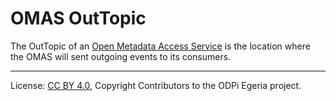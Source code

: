 <!-- SPDX-License-Identifier: CC-BY-4.0 -->
<!-- Copyright Contributors to the ODPi Egeria project. -->

# OMAS OutTopic

The OutTopic of an [Open Metadata Access Service](../..) is the location where the OMAS will sent
outgoing events to its consumers.




----
License: [CC BY 4.0](https://creativecommons.org/licenses/by/4.0/),
Copyright Contributors to the ODPi Egeria project.